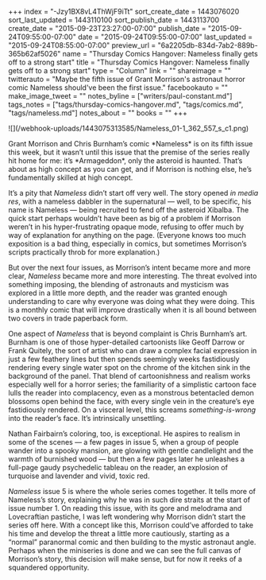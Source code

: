 +++
index = "-Jzy1BX8vL4ThWjF9iTt"
sort_create_date = 1443076020
sort_last_updated = 1443110100
sort_publish_date = 1443113700
create_date = "2015-09-23T23:27:00-07:00"
publish_date = "2015-09-24T09:55:00-07:00"
date = "2015-09-24T09:55:00-07:00"
last_updated = "2015-09-24T08:55:00-07:00"
preview_url = "6a2205db-834d-7ab2-889b-365b62af5026"
name = "Thursday Comics Hangover: Nameless finally gets off to a strong start"
title = "Thursday Comics Hangover: Nameless finally gets off to a strong start"
type = "Column"
link = ""
shareimage = ""
twitterauto = "Maybe the fifth issue of Grant Morrison's astronaut horror comic Nameless should've been the first issue."
facebookauto = ""
make_image_tweet = ""
notes_byline = ["writers/paul-constant.md"]
tags_notes = ["tags/thursday-comics-hangover.md", "tags/comics.md", "tags/nameless.md"]
notes_about = ""
books = ""
+++
<p class="image-left">![](/webhook-uploads/1443075313585/Nameless_01-1_362_557_s_c1.png)</p>Grant Morrison and Chris Burnham’s comic *Nameless* is on its fifth issue this week, but it wasn’t until this issue that the premise of the series really hit home for me: it’s *Armageddon*, only the asteroid is haunted.  That’s about as high concept as you can get, and if Morrison is nothing else, he’s fundamentally skilled at high concept. 

It’s a pity that *Nameless* didn’t start off very well. The story opened *in media res*, with a nameless dabbler in the supernatural — well, to be specific, his name is Nameless — being recruited to fend off the asteroid Xibalba. The quick start perhaps wouldn’t have been as big of a problem if Morrison weren’t in his hyper-frustrating opaque mode, refusing to offer much by way of explanation for anything on the page. (Everyone knows too much exposition is a bad thing, especially in comics, but sometimes Morrison’s scripts practically throb for more explanation.)

But over the next four issues, as Morrison’s intent became more and more clear, *Nameless* became more and more interesting. The threat evolved into something imposing, the blending of astronauts and mysticism was explored in a little more depth, and the reader was granted enough understanding to care why everyone was doing what they were doing. This is a monthly comic that will improve drastically when it is all bound between two covers in trade paperback form.

One aspect of *Nameless* that is beyond complaint is Chris Burnham’s art. Burnham is one of those hyper-detailed cartoonists like Geoff Darrow or Frank Quitely, the sort of artist who can draw a complex facial expression in just a few feathery lines but then spends seemingly weeks fastidiously rendering every single water spot on the chrome of the kitchen sink in the background of the panel. That blend of cartoonishness and realism works especially well for a horror series; the familiarity of a simplistic cartoon face lulls the reader into complacency, even as a monstrous betentacled demon blossoms open behind the face, with every single vein in the creature’s eye fastidiously rendered. On a visceral level, this screams *something-is-wrong* into the reader’s face. It’s intrinsically unsettling.

Nathan Fairbairn’s coloring, too, is exceptional. He aspires to realism in some of the scenes — a few pages in issue 5, when a group of people wander into a spooky mansion, are glowing with gentle candlelight and the warmth of burnished wood — but then a few pages later he unleashes a full-page gaudy psychedelic tableau on the reader, an explosion of turquoise and lavender and vivid, toxic red.

*Nameless* issue 5 is where the whole series comes together. It tells more of Nameless’s story, explaining why he was in such dire straits at the start of issue number 1. On reading this issue, with its gore and melodrama and Lovecraftian pastiche, I was left wondering why Morrison didn’t start the series off here. With a concept like this, Morrison could’ve afforded to take his time and develop the threat a little more cautiously, starting as a “normal” paranormal comic and then building to the mystic astronaut angle. Perhaps when the miniseries is done and we can see the full canvas of Morrison’s story, this decision will make sense, but for now it reeks of a squandered opportunity.
